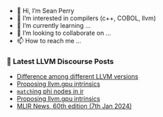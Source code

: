 - 👋 Hi, I’m Sean Perry
- 👀 I’m interested in compilers (c++, COBOL, llvm)
- 🌱 I’m currently learning ...
- 💞️ I’m looking to collaborate on ...
- 📫 How to reach me ...

<!---
s66perry/s66perry is a ✨ special ✨ repository because its `README.md` (this file) appears on your GitHub profile.
You can click the Preview link to take a look at your changes.
--->
### 📕 Latest LLVM Discourse Posts

<!-- DISCOURSE-LLVM:START -->
- [Difference among different LLVM versions](https://discourse.llvm.org/t/difference-among-different-llvm-versions/76106#post_1)
- [Proposing llvm.gpu intrinsics](https://discourse.llvm.org/t/proposing-llvm-gpu-intrinsics/75374#post_12)
- [`match`ing phi nodes in ir](https://discourse.llvm.org/t/match-ing-phi-nodes-in-ir/76105#post_1)
- [Proposing llvm.gpu intrinsics](https://discourse.llvm.org/t/proposing-llvm-gpu-intrinsics/75374#post_11)
- [MLIR News, 60th edition &lpar;7th Jan 2024&rpar;](https://discourse.llvm.org/t/mlir-news-60th-edition-7th-jan-2024/76101#post_1)
<!-- DISCOURSE-LLVM:END -->

